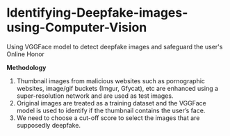 # Identifying-Deepfake-images-using-Computer-Vision
Using VGGFace model to detect deepfake images and safeguard the user's Online Honor

**Methodology**

1. Thumbnail images from malicious websites such as pornographic websites, image/gif buckets (Imgur, Gfycat), etc are enhanced using a super-resolution network and are used as test images.
2. Original images are treated as a training dataset and the VGGFace model is used to identify if the thumbnail contains the user’s face.
3. We need to choose a cut-off score to select the images that are supposedly deepfake.
